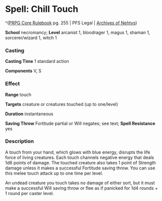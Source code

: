 # Spell: Chill Touch

^([PRPG Core Rulebook][ss-chill-touch] pg. 255 | PFS Legal | [Archives of Nehtys][sn-chill-touch])

**School** necromancy; **Level** arcanist 1, bloodrager 1, magus 1, shaman 1, sorcerer/wizard 1, witch 1

### Casting

**Casting Time** 1 standard action  

**Components** V, S

### Effect

**Range** touch  

**Targets** creature or creatures touched (up to one/level)  

**Duration** instantaneous  

**Saving Throw** Fortitude partial or Will negates; see text; **Spell Resistance** yes

### Description

A touch from your hand, which glows with blue energy, disrupts the life force of living creatures. Each touch channels negative energy that deals 1d6 points of damage. The touched creature also takes 1 point of Strength damage unless it makes a successful Fortitude saving throw. You can use this melee touch attack up to one time per level.  

An undead creature you touch takes no damage of either sort, but it must make a successful Will saving throw or flee as if panicked for 1d4 rounds + 1 round per caster level.

[ss-chill-touch]: http://paizo.com/pathfinderRPG/v57
[sn-chill-touch]: http://www.archivesofnethys.com/SpellDisplay.aspx?ItemName=Chill%20Touch